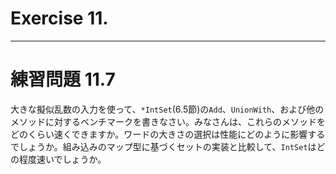 # Exercise 11.


---
# 練習問題 11.7
大きな擬似乱数の入力を使って、`*IntSet`(6.5節)の`Add`、`UnionWith`、および他のメソッドに対するベンチマークを書きなさい。みなさんは、これらのメソッドをどのくらい速くできますか。ワードの大きさの選択は性能にどのように影響するでしょうか。組み込みのマップ型に基づくセットの実装と比較して、`IntSet`はどの程度速いでしょうか。
